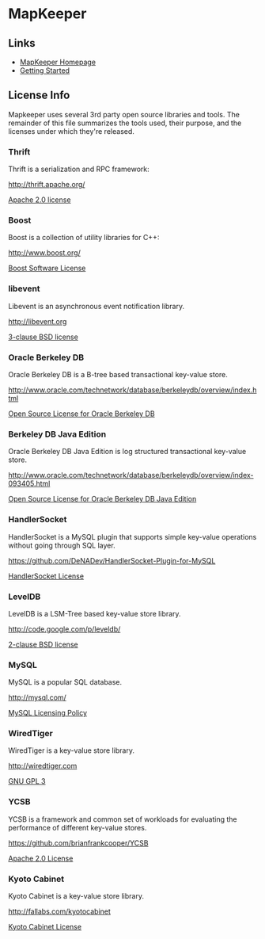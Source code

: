 # MapKeeper

## Links

* [MapKeeper Homepage](https://github.com/m1ch1/mapkeeper/wiki)
* [Getting Started](https://github.com/m1ch1/mapkeeper/wiki/Getting-Started)

## License Info

Mapkeeper uses several 3rd party open source libraries and tools. The remainder
of this file summarizes the tools used, their purpose, and the licenses under
which they're released.

### Thrift

Thrift is a serialization and RPC framework:

http://thrift.apache.org/

[Apache 2.0 license](http://svn.apache.org/viewvc/thrift/trunk/LICENSE?view=markup)

### Boost

Boost is a collection of utility libraries for C++:

http://www.boost.org/

[Boost Software License](http://www.boost.org/users/license.html)

### libevent

Libevent is an asynchronous event notification library.

http://libevent.org

[3-clause BSD license](http://libevent.org/LICENSE.txt)

### Oracle Berkeley DB

Oracle Berkeley DB is a B-tree based transactional key-value store.

http://www.oracle.com/technetwork/database/berkeleydb/overview/index.html

[Open Source License for Oracle Berkeley DB](http://www.oracle.com/technetwork/database/berkeleydb/downloads/oslicense-093458.html)

### Berkeley DB Java Edition

Oracle Berkeley DB Java Edition is log structured transactional key-value store.

http://www.oracle.com/technetwork/database/berkeleydb/overview/index-093405.html

[Open Source License for Oracle Berkeley DB Java Edition](http://www.oracle.com/technetwork/database/berkeleydb/downloads/jeoslicense-086837.html)

### HandlerSocket

HandlerSocket is a MySQL plugin that supports simple key-value operations
without going through SQL layer. 

https://github.com/DeNADev/HandlerSocket-Plugin-for-MySQL

[HandlerSocket License](https://github.com/DeNADev/HandlerSocket-Plugin-for-MySQL/blob/master/COPYING)

### LevelDB

LevelDB is a LSM-Tree based key-value store library.

http://code.google.com/p/leveldb/

[2-clause BSD license](http://www.opensource.org/licenses/bsd-license.php)

### MySQL

MySQL is a popular SQL database.

http://mysql.com/

[MySQL Licensing Policy](http://www.mysql.com/about/legal/licensing/index.html)

### WiredTiger

WiredTiger is a key-value store library.

http://wiredtiger.com

[GNU GPL 3](http://source.wiredtiger.com/license.html)

### YCSB

YCSB is a framework and common set of workloads for evaluating the performance
of different key-value stores.

https://github.com/brianfrankcooper/YCSB

[Apache 2.0 License](https://github.com/brianfrankcooper/YCSB/blob/master/LICENSE.txt)

### Kyoto Cabinet

Kyoto Cabinet is a key-value store library.

http://fallabs.com/kyotocabinet

[Kyoto Cabinet License](http://fallabs.com/kyotocabinet/spex-en#license)
